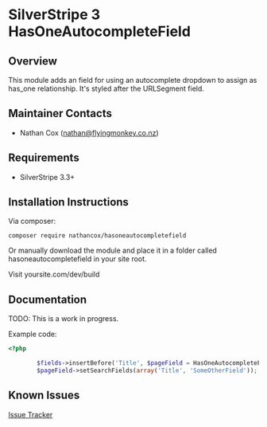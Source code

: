 SilverStripe 3 HasOneAutocompleteField
===================================

Overview
--------------

This module adds an field for using an autocomplete dropdown to assign as has_one relationship.  It's styled after the URLSegment field.


Maintainer Contacts
-------------------
*  Nathan Cox (<nathan@flyingmonkey.co.nz>)


Requirements
------------
* SilverStripe 3.3+


Installation Instructions
-------------------------

Via composer:

```
composer require nathancox/hasoneautocompletefield
```

Or manually download the module and place it in a folder called hasoneautocompletefield in your site root.

Visit yoursite.com/dev/build

Documentation
-------------

TODO: This is a work in progress.

Example code:
```php
<?php

		$fields->insertBefore('Title', $pageField = HasOneAutocompleteField::create('LinkedPageID', 'Linked Page', 'Page', 'Title'));
		$pageField->setSearchFields(array('Title', 'SomeOtherField'));
```



Known Issues
------------
[Issue Tracker](https://github.com/nathancox/silverstripe-hasoneautocompletefield/issues)
